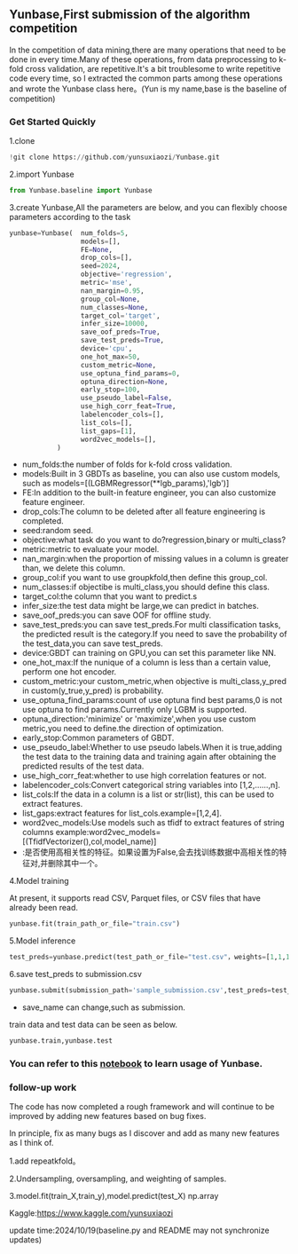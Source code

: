 ## Yunbase,First submission of the algorithm competition

In the competition of data mining,there are many operations that need to be done in every time.Many of these operations, from data preprocessing to k-fold cross validation, are repetitive.It's a bit troublesome to write repetitive code every time, so I extracted the common parts among these operations and wrote the Yunbase class here。(Yun is my name,base is the baseline of competition)

### Get Started Quickly

1.clone 

```python
!git clone https://github.com/yunsuxiaozi/Yunbase.git
```

2.import Yunbase

```python
from Yunbase.baseline import Yunbase
```

3.create Yunbase,All the parameters are below, and you can flexibly choose parameters according to the task

```python
yunbase=Yunbase(  num_folds=5,
                  models=[],
                  FE=None,
                  drop_cols=[],
                  seed=2024,
                  objective='regression',
                  metric='mse',
                  nan_margin=0.95,
                  group_col=None,
                  num_classes=None,
                  target_col='target',
                  infer_size=10000,
                  save_oof_preds=True,
                  save_test_preds=True,
                  device='cpu',
                  one_hot_max=50,
                  custom_metric=None,
                  use_optuna_find_params=0,
                  optuna_direction=None,
                  early_stop=100,
                  use_pseudo_label=False,
                  use_high_corr_feat=True,
                  labelencoder_cols=[],
                  list_cols=[],
                  list_gaps=[1],
                  word2vec_models=[],
            )
```

- num_folds:the number of folds for k-fold cross validation.
- models:Built in 3 GBDTs as baseline, you can also use custom models,
                                 such as models=[(LGBMRegressor(**lgb_params),'lgb')]
- FE:In addition to the built-in feature engineer, you can also customize feature engineer.
- drop_cols:The column to be deleted after all feature engineering is completed.
- seed:random seed.
- objective:what task do you want to do?regression,binary or multi_class?
- metric:metric to evaluate your model.
- nan_margin:when the proportion of missing values in a column is greater than, we delete this column.
- group_col:if you want to use groupkfold,then define this group_col.
- num_classes:if objectibe is multi_class,you should define this class.
- target_col:the column that you want to predict.s
- infer_size:the test data might be large,we can predict in batches.
- save_oof_preds:you can save OOF for offline study.
- save_test_preds:you can save test_preds.For multi classification tasks, the predicted result is the category.If you need to save the probability of the test_data,you can save test_preds.                         
- device:GBDT can training on GPU,you can set this parameter like NN.
- one_hot_max:If the nunique of a column is less than a certain value, perform one hot encoder.
- custom_metric:your custom_metric,when objective is multi_class,y_pred in custom(y_true,y_pred) is probability.
- use_optuna_find_params:count of use optuna find best params,0 is not use optuna to find params.Currently only LGBM is supported.
- optuna_direction:'minimize' or 'maximize',when you use custom metric,you need to define.the direction of optimization.
- early_stop:Common parameters of GBDT.
- use_pseudo_label:Whether to use pseudo labels.When it is true,adding the test data to the training data and training again after obtaining the predicted results of the test data.
- use_high_corr_feat:whether to use high correlation features or not. 
- labelencoder_cols:Convert categorical string variables into [1,2,……,n].
- list_cols:If the data in a column is a list or str(list), this can be used to extract features.
- list_gaps:extract features for list_cols.example=[1,2,4].
- word2vec_models:Use models such as tfidf to extract features of string columns 
                                 example:word2vec_models=[(TfidfVectorizer(),col,model_name)]
- :是否使用高相关性的特征。如果设置为False,会去找训练数据中高相关性的特征对,并删除其中一个。

4.Model training

At present, it supports read CSV, Parquet files, or CSV files that have already been read.

```python
yunbase.fit(train_path_or_file="train.csv")
```

5.Model inference

```python
test_preds=yunbase.predict(test_path_or_file="test.csv"，weights=[1,1,1],load_path='')
```

6.save test_preds to submission.csv

```python
yunbase.submit(submission_path='sample_submission.csv',test_preds=test_preds,save_name='yunbase')
```

- save_name can change,such as submission.

train data and test data can be seen as below.

```python
yunbase.train,yunbase.test
```



### You can refer to this <a href="https://www.kaggle.com/code/yunsuxiaozi/brist1d-yunbase">notebook</a> to learn usage of Yunbase.



### follow-up work

The code has now completed a rough framework and will continue to be improved by adding new features based on bug fixes.

In principle, fix as many bugs as I discover and add as many new features as I think of.

1.add repeatkfold。

2.Undersampling, oversampling, and weighting of samples.

3.model.fit(train_X,train_y),model.predict(test_X) np.array

Kaggle:https://www.kaggle.com/yunsuxiaozi

 update time:2024/10/19(baseline.py and README may not synchronize updates)